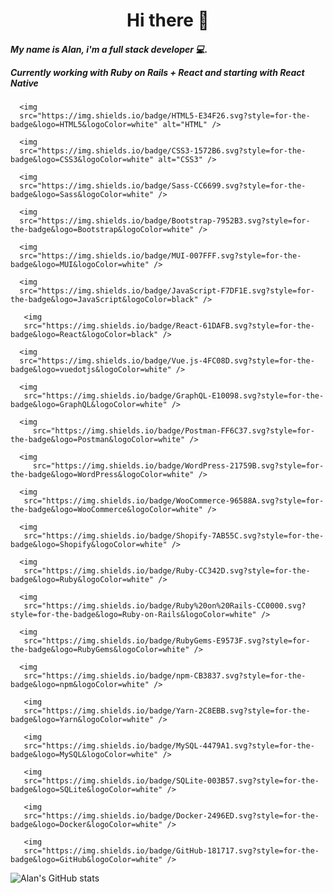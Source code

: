 <h1 align="center">
  Hi there 👋
</h1>

<h5 align="left">
  My name is Alan, i'm a full stack developer 💻.
  
  Currently working with Ruby on Rails + React and starting with React Native 
</h5>

<p align="center">
      

      <img
      src="https://img.shields.io/badge/HTML5-E34F26.svg?style=for-the-badge&logo=HTML5&logoColor=white" alt="HTML" />
  
      <img
      src="https://img.shields.io/badge/CSS3-1572B6.svg?style=for-the-badge&logo=CSS3&logoColor=white" alt="CSS3" />
  
      <img
      src="https://img.shields.io/badge/Sass-CC6699.svg?style=for-the-badge&logo=Sass&logoColor=white" />
    
      <img
      src="https://img.shields.io/badge/Bootstrap-7952B3.svg?style=for-the-badge&logo=Bootstrap&logoColor=white" />
  
      <img
      src="https://img.shields.io/badge/MUI-007FFF.svg?style=for-the-badge&logo=MUI&logoColor=white" />
  
      <img
      src="https://img.shields.io/badge/JavaScript-F7DF1E.svg?style=for-the-badge&logo=JavaScript&logoColor=black" />
     
       <img
       src="https://img.shields.io/badge/React-61DAFB.svg?style=for-the-badge&logo=React&logoColor=black" />
    
      <img
      src="https://img.shields.io/badge/Vue.js-4FC08D.svg?style=for-the-badge&logo=vuedotjs&logoColor=white" />
      
      <img
       src="https://img.shields.io/badge/GraphQL-E10098.svg?style=for-the-badge&logo=GraphQL&logoColor=white" />
      
      <img
         src="https://img.shields.io/badge/Postman-FF6C37.svg?style=for-the-badge&logo=Postman&logoColor=white" />
  
      <img
         src="https://img.shields.io/badge/WordPress-21759B.svg?style=for-the-badge&logo=WordPress&logoColor=white" />
  
      <img
       src="https://img.shields.io/badge/WooCommerce-96588A.svg?style=for-the-badge&logo=WooCommerce&logoColor=white" />
  
      <img
       src="https://img.shields.io/badge/Shopify-7AB55C.svg?style=for-the-badge&logo=Shopify&logoColor=white" />
  
      <img
       src="https://img.shields.io/badge/Ruby-CC342D.svg?style=for-the-badge&logo=Ruby&logoColor=white" />
  
      <img
       src="https://img.shields.io/badge/Ruby%20on%20Rails-CC0000.svg?style=for-the-badge&logo=Ruby-on-Rails&logoColor=white" />
  
      <img
       src="https://img.shields.io/badge/RubyGems-E9573F.svg?style=for-the-badge&logo=RubyGems&logoColor=white" />
  
      <img
       src="https://img.shields.io/badge/npm-CB3837.svg?style=for-the-badge&logo=npm&logoColor=white" />
  
       <img
       src="https://img.shields.io/badge/Yarn-2C8EBB.svg?style=for-the-badge&logo=Yarn&logoColor=white" />
  
       <img
       src="https://img.shields.io/badge/MySQL-4479A1.svg?style=for-the-badge&logo=MySQL&logoColor=white" />
  
       <img
       src="https://img.shields.io/badge/SQLite-003B57.svg?style=for-the-badge&logo=SQLite&logoColor=white" />
  
       <img
       src="https://img.shields.io/badge/Docker-2496ED.svg?style=for-the-badge&logo=Docker&logoColor=white" />
  
       <img
       src="https://img.shields.io/badge/GitHub-181717.svg?style=for-the-badge&logo=GitHub&logoColor=white" />
  </p>
  


  ![Alan's GitHub stats](https://github-readme-stats.vercel.app/api?username=AlannDure&count_private=true&show_icons=true&theme=radical)

<!--
**AlannDure/AlannDure** is a ✨ _special_ ✨ repository because its `README.md` (this file) appears on your GitHub profile.

Here are some ideas to get you started:

- 🔭 I’m currently working on ...
- 🌱 I’m currently learning ...
- 👯 I’m looking to collaborate on ...
- 🤔 I’m looking for help with ...
- 💬 Ask me about ...
- 📫 How to reach me: ...
- 😄 Pronouns: ...
- ⚡ Fun fact: ...
-->

